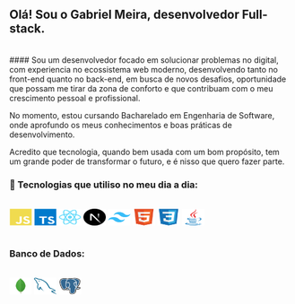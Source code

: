 ## Olá! Sou o Gabriel Meira, desenvolvedor Full-stack.
</br>
#### Sou um desenvolvedor focado em solucionar problemas no digital, com experiencia no ecossistema web moderno, desenvolvendo tanto no front-end quanto no back-end, em busca de novos desafios, oportunidade que possam me tirar da zona de conforto e que contribuam com o meu crescimento pessoal e profissional.

No momento, estou cursando Bacharelado em Engenharia de Software, onde aprofundo os meus conhecimentos e boas práticas de desenvolvimento.

Acredito que tecnologia, quando bem usada com um bom propósito, tem um grande poder de transformar o futuro, e é nisso que quero fazer parte.

### 🚀 Tecnologias que utiliso no meu dia a dia:

<div style="display: inline_block"></br>
  <img align="center" alt="Js" title="JavaScript" height="30" width="40" src="https://raw.githubusercontent.com/devicons/devicon/master/icons/javascript/javascript-plain.svg">
  <img align="center" alt="Ts" title="TypeScript" height="30" width="40" src="https://raw.githubusercontent.com/devicons/devicon/master/icons/typescript/typescript-plain.svg">
  <img align="center" alt="React" title="React" height="30" width="40" src="https://raw.githubusercontent.com/devicons/devicon/master/icons/react/react-original.svg">
  <img align="center" alt="Next.js" title="Next.js" height="30" width="40" src="https://raw.githubusercontent.com/devicons/devicon/master/icons/nextjs/nextjs-original.svg">
  <img align="center" alt="Tailwind" title="Tailwind CSS" height="30" width="40" src="https://raw.githubusercontent.com/devicons/devicon/master/icons/tailwindcss/tailwindcss-original.svg">
  <img align="center" alt="HTML" title="HTML5" height="30" width="40" src="https://raw.githubusercontent.com/devicons/devicon/master/icons/html5/html5-original.svg">
  <img align="center" alt="CSS" title="CSS3" height="30" width="40" src="https://raw.githubusercontent.com/devicons/devicon/master/icons/css3/css3-original.svg">
  <img align="center" alt="Java" title="Java" height="30" width="40" src="https://raw.githubusercontent.com/devicons/devicon/master/icons/java/java-original.svg">
</div>

</br>

### Banco de Dados:
<div style="display: inline_block"><br>
<img align="center" alt="MongoDB" title="MongoDB" height="30" width="40" src="https://raw.githubusercontent.com/devicons/devicon/master/icons/mongodb/mongodb-original.svg">
<img align="center" alt="MySQL" title="MySQL" height="30" width="40" src="https://raw.githubusercontent.com/devicons/devicon/master/icons/mysql/mysql-original.svg">
<img align="center" alt="PostgreSQL" title="PostgreSQL" height="30" width="40" src="https://raw.githubusercontent.com/devicons/devicon/master/icons/postgresql/postgresql-original.svg">
</div>
